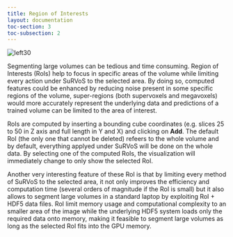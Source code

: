 ```yaml
---
title: Region of Interests
layout: documentation
toc-section: 3
toc-subsection: 2
---
```


![left30]({{site.baseurl}}/images/components/roi/roi.png)

Segmenting large volumes can be tedious and time consuming. Region of Interests (RoIs) help to focus in specific areas of the volume while limiting every action under SuRVoS to the selected area. By doing so, computed features could be enhanced by reducing noise present in some specific regions of the volume, super-regions (both supervoxels and megavoxels) would more accurately represent the underlying data and predictions of a trained volume can be limited to the area of interest.

RoIs are computed by inserting a bounding cube coordinates (e.g. slices 25 to 50 in Z axis and full length in Y and X) and clicking on **Add**. The default RoI (the only one that cannot be deleted) refeers to the whole volume and by default, everything applyed under SuRVoS will be done on the whole data. By selecting one of the computed RoIs, the visualization will immediately change to only show the selected RoI.

Another very interesting feature of these RoI is that by limiting every method of SuRVoS to the selected area, it not only improves the efficiency and computation time (several orders of magnitude if the RoI is small) but it also allows to segment large volumes in a standard laptop by exploiting RoI + HDF5 data files. RoI limit memory usage and computational complexity to an smaller area of the image while the underlying HDF5 system loads only the required data onto memory, making it feasible to segment large volumes as long as the selected RoI fits into the GPU memory.
